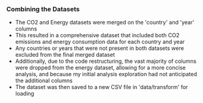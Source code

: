### Combining the Datasets
- The CO2 and Energy datasets were merged on the 'country' and 'year' columns
- This resulted in a comprehensive dataset that included both CO2 emissions and energy consumption data for each country and year
- Any countries or years that were not present in both datasets were excluded from the final merged dataset
- Additionally, due to the code restructuring, the vast majority of columns were dropped from the energy dataset, allowing for a more concise analysis, and because my initial analysis exploration had not anticipated the additional columns
- The dataset was then saved to a new CSV file in 'data/transform' for loading
